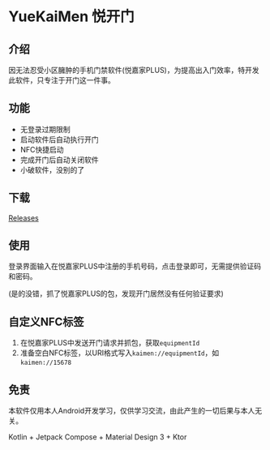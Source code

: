 # YueKaiMen 悦开门

## 介绍
因无法忍受小区臃肿的手机门禁软件(悦嘉家PLUS)，为提高出入门效率，特开发此软件，只专注于开门这一件事。

## 功能
- 无登录过期限制
- 启动软件后自动执行开门
- NFC快捷启动
- 完成开门后自动关闭软件
- 小破软件，没别的了

## 下载
[Releases](https://github.com/Uynaity/YueKaiMen/releases/latest)

## 使用
登录界面输入在悦嘉家PLUS中注册的手机号码，点击登录即可，无需提供验证码和密码。

(是的没错，抓了悦嘉家PLUS的包，发现开门居然没有任何验证要求)

## 自定义NFC标签
1. 在悦嘉家PLUS中发送开门请求并抓包，获取`equipmentId`
2. 准备空白NFC标签，以URI格式写入`kaimen://equipmentId`，如`kaimen://15678`

## 免责
本软件仅用本人Android开发学习，仅供学习交流，由此产生的一切后果与本人无关。

Kotlin + Jetpack Compose + Material Design 3 + Ktor